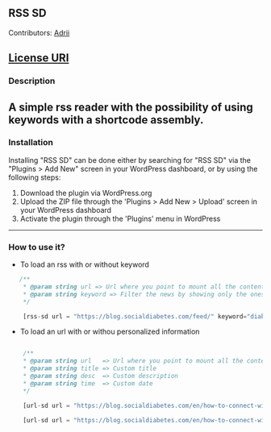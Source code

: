 ##  RSS SD
Contributors: [Adrii](https://github.com/AdrianVillamayor/)

[License URI](http://www.gnu.org/licenses/gpl-2.0.html)
---

### Description

A simple rss reader with the possibility of using keywords with a shortcode assembly.
---

### Installation

Installing "RSS SD" can be done either by searching for "RSS SD" via the "Plugins > Add New" screen in your WordPress dashboard, or by using the following steps:

1. Download the plugin via WordPress.org
1. Upload the ZIP file through the 'Plugins > Add New > Upload' screen in your WordPress dashboard
1. Activate the plugin through the 'Plugins' menu in WordPress
---

### How to use it?

* To load an rss with or without keyword

```php
   /**
    * @param string url => Url where you point to mount all the content
    * @param string keyword => Filter the news by showing only the ones that match. Use commas to use more than one.
    */

    [rss-sd url = "https://blog.socialdiabetes.com/feed/" keyword="diabetes,control"]
```

* To load an url with or withou personalized information

```php

    /**
    * @param string url   => Url where you point to mount all the content
    * @param string title => Custom title
    * @param string desc  => Custom description
    * @param string time  => Custom date
    */

    [url-sd url = "https://blog.socialdiabetes.com/en/how-to-connect-with-your-hcp/"]

    [url-sd url = "https://blog.socialdiabetes.com/en/how-to-connect-with-your-hcp/" title="How To Connect With Your HCP" desc="SocialDiabetes is the solution for diabetes care." time="15 MAY, 2019"]
```